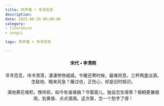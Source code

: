 ```yaml
---
title: 声声慢 • 寻寻觅觅
description:
date: 2022-06-29 00:00:00
category:
- literature
- songci

tags: 声声慢 • 寻寻觅觅

---
```


<div id="poem-author">
    宋代 • 李清照
</div>
<div id="poem-body">
<p class="poem-paragraph">寻寻觅觅，冷冷清清，凄凄惨惨戚戚。乍暖还寒时候，最难将息。三杯两盏淡酒，怎敌他、晚来风急？雁过也，正伤心，却是旧时相识。</p>
<p class="poem-paragraph">满地黄花堆积。憔悴损，如今有谁堪摘？守着窗儿，独自怎生得黑？梧桐更兼细雨，到黄昏、点点滴滴。这次第，怎一个愁字了得！</p>

</div>

<style>

#poem-author {
    width: 100%;
    text-align: center;
    margin: 20px 0;
    font-weight: bold;
}
#poem-body {
    width: 100%;
    text-align: center;
}
.poem-paragraph {
    font-family: "仿宋"
}

</style>